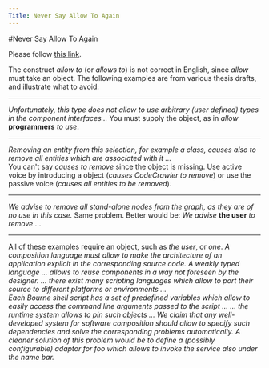 ```yaml
---
Title: Never Say Allow To Again
---
```

#Never Say Allow To Again
<head><meta http-equiv="refresh" content="1; url=%base_url%/wiki/howtos/commonwritingerrors/neverSayAllowsToAgain" /></head><body><p>Please follow <a href="%base_url%/wiki/howtos/commonwritingerrors/neverSayAllowsToAgain">this link</a>.</p></body>


The construct <I>allow to</I> (or <I>allows to</I>) is not correct in English, since <I>allow</I> must take an object.  The following examples are from various thesis drafts, and illustrate what to avoid:

---
<I>Unfortunately, this type does not allow to use arbitrary (user  defined) types in the component interfaces...</I>
You must supply the object, as in <I>allow</I> <B>programmers</B> <I>to use</I>.

---
<I>Removing an entity from this selection, for example a class, causes  also to remove all entities which are associated with it ...</I>  
You can't say <I>causes to remove</I> since the object is missing.  Use active voice by introducing a object (<I>causes CodeCrawler to remove</I>) or use the passive voice (<I>causes all entities to be removed</I>).

---
<I>We advise to remove all stand-alone nodes from the graph, as they  are of no use in this case.</I>
Same problem.  Better would be: <I>We advise</I> <B>the user</B> <I>to remove</I> ...

---
All of these examples require an object, such as <I>the user</I>, or <I>one</I>.
<I>A composition language must allow to make the architecture of an  application explicit in the corresponding source code.</I>
<I>A weakly typed language ...  allows to reuse components in a way  not foreseen by the designer.</I>
<I>...  there exist many scripting languages which allow to port  their source to different platforms or environments ...</I>  
<I>Each Bourne shell script has a set of predefined variables which  allow to easily access the command line arguments passed to the  script ...</I>
<I>... the runtime system allows to pin such objects ...</I>
<I>We claim that any well-developed system for software composition  should allow to specify such dependencies and solve the  corresponding problems automatically.</I>
<I>A cleaner solution of this problem would be to define a (possibly  configurable) adaptor for foo which allows to invoke the service also under the name bar.</I>
